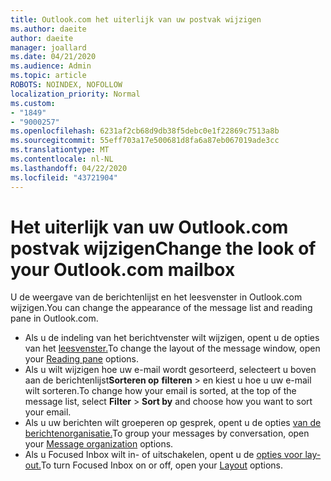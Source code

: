 ```yaml
---
title: Outlook.com het uiterlijk van uw postvak wijzigen
ms.author: daeite
author: daeite
manager: joallard
ms.date: 04/21/2020
ms.audience: Admin
ms.topic: article
ROBOTS: NOINDEX, NOFOLLOW
localization_priority: Normal
ms.custom:
- "1849"
- "9000257"
ms.openlocfilehash: 6231af2cb68d9db38f5debc0e1f22869c7513a8b
ms.sourcegitcommit: 55eff703a17e500681d8fa6a87eb067019ade3cc
ms.translationtype: MT
ms.contentlocale: nl-NL
ms.lasthandoff: 04/22/2020
ms.locfileid: "43721904"
---
```

# <a name="change-the-look-of-your-outlookcom-mailbox"></a><span data-ttu-id="647e9-102">Het uiterlijk van uw Outlook.com postvak wijzigen</span><span class="sxs-lookup"><span data-stu-id="647e9-102">Change the look of your Outlook.com mailbox</span></span>

<span data-ttu-id="647e9-103">U de weergave van de berichtenlijst en het leesvenster in Outlook.com wijzigen.</span><span class="sxs-lookup"><span data-stu-id="647e9-103">You can change the appearance of the message list and reading pane in Outlook.com.</span></span>

- <span data-ttu-id="647e9-104">Als u de indeling van het berichtvenster wilt wijzigen, opent u de opties van het [leesvenster.](https://outlook.live.com/mail/options/mail/layout/readingPane)</span><span class="sxs-lookup"><span data-stu-id="647e9-104">To change the layout of the message window, open your [Reading pane](https://outlook.live.com/mail/options/mail/layout/readingPane) options.</span></span>
- <span data-ttu-id="647e9-105">Als u wilt wijzigen hoe uw e-mail wordt gesorteerd, selecteert u boven aan de berichtenlijst**Sorteren op** **filteren** > en kiest u hoe u uw e-mail wilt sorteren.</span><span class="sxs-lookup"><span data-stu-id="647e9-105">To change how your email is sorted, at the top of the message list, select **Filter** > **Sort by** and choose how you want to sort your email.</span></span>
- <span data-ttu-id="647e9-106">Als u uw berichten wilt groeperen op gesprek, opent u de opties [van de berichtenorganisatie.](https://outlook.live.com/mail/options/mail/layout/conversations)</span><span class="sxs-lookup"><span data-stu-id="647e9-106">To group your messages by conversation, open your [Message organization](https://outlook.live.com/mail/options/mail/layout/conversations) options.</span></span>
- <span data-ttu-id="647e9-107">Als u Focused Inbox wilt in- of uitschakelen, opent u de [opties voor lay-out.](https://outlook.live.com/mail/options/mail/layout/focused)</span><span class="sxs-lookup"><span data-stu-id="647e9-107">To turn Focused Inbox on or off, open your [Layout](https://outlook.live.com/mail/options/mail/layout/focused) options.</span></span>